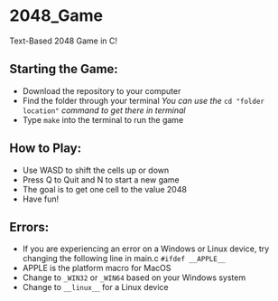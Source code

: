 # 2048_Game
 Text-Based 2048 Game in C!
 ## Starting the Game:
 - Download the repository to your computer
 - Find the folder through your terminal
   *You can use the* `cd "folder location"` *command to get there in terminal*
 - Type `make` into the terminal to run the game
   
 ## How to Play:
 - Use WASD to shift the cells up or down
 - Press Q to Quit and N to start a new game
 - The goal is to get one cell to the value 2048
 - Have fun!

 ## Errors:
 - If you are experiencing an error on a Windows or Linux device, try changing the following line in main.c
   `#ifdef __APPLE__`
 - APPLE is the platform macro for MacOS
 - Change to `_WIN32` or `_WIN64` based on your Windows system
 - Change to `__linux__` for a Linux device
